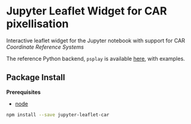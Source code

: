 Jupyter Leaflet Widget for CAR pixellisation
============================================

Interactive leaflet widget for the Jupyter notebook with support for CAR *Coordinate Reference
Systems*

The reference Python backend, `psplay` is available
[here](https://github.com/thibautlouis/psplay), with examples.

Package Install
---------------

**Prerequisites**
- [node](https://nodejs.org/)

```bash
npm install --save jupyter-leaflet-car
```
